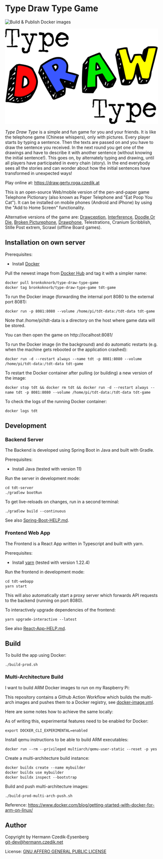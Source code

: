# Type Draw Type Game

![Build & Publish Docker images](https://github.com/Bronkoknorb/type-draw-type-game/workflows/Build%20&%20Publish%20Docker%20images/badge.svg)

![Type Draw Type Logo](/tdt-webapp/src/img/logo.svg?raw=true&sanitize=true)

_Type Draw Type_ is a simple and fun game for you and your friends.
It is like the telephone game (Chinese whispers), only with pictures.
Every player starts by typing a sentence.
Then the texts are passed on and you have to draw the sentence you received.
In the next round you get one of the drawings and have to describe it with another sentence (without knowing the initial sentence!).
This goes on, by alternately typing and drawing, until all players have participated in every chain (story).
In the end everybody sees all the stories and can wonder about how the initial sentences have transformed in unexpected ways!

Play online at: https://draw.gerty.roga.czedik.at

This is an open-source Web/mobile version of the pen-and-paper game Telephone Pictionary (also known as Paper Telephone and "Eat Poop You Cat"). It can be installed on mobile phones (Android and iPhone) by using the "Add to Home Screen" functionality.

Alternative versions of the game are: [Drawception](https://drawception.com/), [Interference](https://www.playinterference.com/), [Doodle Or Die](http://doodleordie.com/), [Broken Picturephone](https://www.brokenpicturephone.com/), [Drawphone](https://github.com/tannerkrewson/drawphone), Telestrations, Cranium Scribblish, Stille Post extrem, Scrawl (offline Board games).

## Installation on own server

Prerequisites:

- Install [Docker](https://www.docker.com/)

Pull the newest image from [Docker Hub](https://hub.docker.com/r/bronkoknorb/type-draw-type-game) and tag it with a simpler name:

    docker pull bronkoknorb/type-draw-type-game
    docker tag bronkoknorb/type-draw-type-game tdt-game

To run the Docker image (forwarding the internal port 8080 to the external port 8081):

    docker run -p 8081:8080 --volume /home/pi/tdt-data:/tdt-data tdt-game

Note that /home/pi/tdt-data is a directory on the host where game data will be stored.

You can then open the game on http://localhost:8081/

To run the Docker image (in the background) and do automatic restarts (e.g. when the machine gets rebooted or the application crashed):

    docker run -d --restart always --name tdt -p 8081:8080 --volume /home/pi/tdt-data:/tdt-data tdt-game

To restart the Docker container after pulling (or building) a new version of the image:

    docker stop tdt && docker rm tdt && docker run -d --restart always --name tdt -p 8081:8080 --volume /home/pi/tdt-data:/tdt-data tdt-game

To check the logs of the running Docker container:

    docker logs tdt

## Development

### Backend Server

The Backend is developed using Spring Boot in Java and built with Gradle.

Prerequisites:

- Install Java (tested with version 11)

Run the server in development mode:

    cd tdt-server
    ./gradlew bootRun

To get live-reloads on changes, run in a second terminal:

    ./gradlew build --continuous

See also [Spring-Boot-HELP.md](tdt-server/Spring-Boot-HELP.md).

### Frontend Web App

The Frontend is a React App written in Typescript and built with yarn.

Prerequisites:

- Install [yarn](https://yarnpkg.com/) (tested with version 1.22.4)

Run the frontend in development mode:

    cd tdt-webapp
    yarn start

This will also automatically start a proxy server which forwards API requests to the backend (running on port 8080).

To interactively upgrade dependencies of the frontend:

    yarn upgrade-interactive --latest

See also [React-App-HELP.md](tdt-webapp/React-App-HELP.md).

## Build

To build the app using Docker:

    ./build-prod.sh

### Multi-Architecture Build

I want to build ARM Docker images to run on my Raspberry Pi:

This repository contains a Github Action Workflow which builds the multi-arch images and pushes them to a Docker registry, see [docker-image.yml](.github/workflows/docker-image.yml).

Here are some notes how to achieve the same locally:

As of writing this, experimental features need to be enabled for Docker:

    export DOCKER_CLI_EXPERIMENTAL=enabled

Install qemu instructions to be able to build ARM executables:

    docker run --rm --privileged multiarch/qemu-user-static --reset -p yes

Create a multi-architecture build instance:

    docker buildx create --name mybuilder
    docker buildx use mybuilder
    docker buildx inspect --bootstrap

Build and push multi-architecture images:

    ./build-prod-multi-arch-push.sh

Reference: https://www.docker.com/blog/getting-started-with-docker-for-arm-on-linux/

## Author

Copyright by Hermann Czedik-Eysenberg  
git-dev@hermann.czedik.net

License: [GNU AFFERO GENERAL PUBLIC LICENSE](LICENSE)

